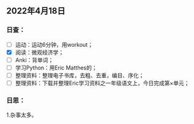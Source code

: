 ## 2022年4月18日
### 日查：
- [ ] 运动：运动6分钟，用workout；
- [x] 阅读：微观经济学；
- [ ] Anki：背单词；
- [ ] 学习Python：用Eric Matthes的；
- [ ] 整理资料：整理电子书库，去粗、去重，编目、序化；
- [ ] 整理资料：下载并整理Eric学习资料之一年级语文上，今日完成第×单元；
### 日思：
1.杂事太多。